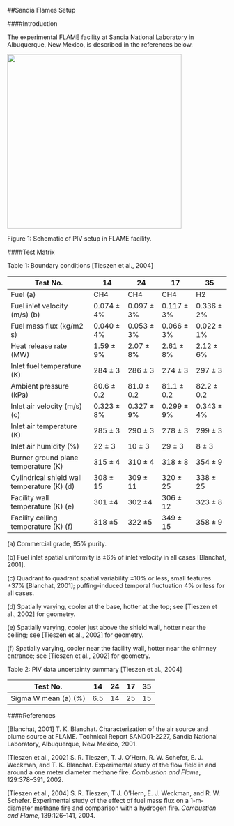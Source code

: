 ##Sandia Flames Setup

####Introduction

The experimental FLAME facility at Sandia National Laboratory in Albuquerque, New Mexico, is described in the references below.

<img src="https://github.com/MaCFP/macfp-db/blob/master/Gaseous_Pool_Fires/Sandia_Flames/Documentation/Sandia_FLAME_2.png" width="400">

Figure 1: Schematic of PIV setup in FLAME facility.

####Test Matrix

Table 1: Boundary conditions [Tieszen et al., 2004]

|Test No.                                      | 14  | 24  | 17  | 35  |
| -------------------------------------------- | --- | --- | --- | --- |
|Fuel (a)                                      | CH4 | CH4 | CH4 | H2  |
|Fuel inlet velocity (m/s) (b)                 | 0.074 ± 4% | 0.097 ± 3% | 0.117 ± 3% | 0.336 ± 2% |
|Fuel mass flux (kg/m2 s)                      | 0.040 ± 4% | 0.053 ± 3% | 0.066 ± 3% | 0.022 ± 1% |
|Heat release rate (MW)                        | 1.59 ± 9% | 2.07 ± 8% | 2.61 ± 8% | 2.12 ± 6% |
|Inlet fuel temperature (K)                    | 284 ± 3 | 286 ± 3 | 274 ± 3 | 297 ± 3 |
|Ambient pressure (kPa)                        | 80.6 ± 0.2 | 81.0 ± 0.2 | 81.1 ± 0.2 | 82.2 ± 0.2 |
|Inlet air velocity (m/s) (c)                  | 0.323 ± 8% | 0.327 ± 9% | 0.299 ± 9% | 0.343 ± 4% |
|Inlet air temperature (K)                     | 285 ± 3 | 290 ± 3 | 278 ± 3 | 299 ± 3 |
|Inlet air humidity (%)                        | 22 ± 3 | 10 ± 3 | 29 ± 3 | 8 ± 3 |
|Burner ground plane temperature (K)           | 315 ± 4 | 310 ± 4 | 318 ± 8 | 354 ± 9 |
|Cylindrical shield wall temperature (K) (d)   | 308 ± 15 | 309 ± 11 | 320 ± 25 | 338 ± 25 |
|Facility wall temperature (K) (e)             | 301 ±4 | 302 ±4 | 306 ± 12 | 323 ± 8 |
|Facility ceiling temperature (K) (f)          | 318 ±5 | 322 ±5 | 349 ± 15 | 358 ± 9 |

(a) Commercial grade, 95% purity.

(b) Fuel inlet spatial uniformity is ±6% of inlet velocity in all cases [Blanchat, 2001].

(c) Quadrant to quadrant spatial variability ±10% or less, small features ±37% [Blanchat, 2001]; puffing-induced temporal fluctuation 4% or less for all cases.

(d) Spatially varying, cooler at the base, hotter at the top; see [Tieszen et al., 2002] for geometry.

(e) Spatially varying, cooler just above the shield wall, hotter near the ceiling; see [Tieszen et al., 2002] for geometry.

(f) Spatially varying, cooler near the facility wall, hotter near the chimney entrance; see [Tieszen et al., 2002] for geometry.

Table 2: PIV data uncertainty summary [Tieszen et al., 2004]

|Test No.             | 14  | 24  | 17  | 35  |
| ------------------- | --- | --- | --- | --- |
|Sigma W mean (a) (%) | 6.5 | 14  | 25  | 15  |

####References

[Blanchat, 2001] T. K. Blanchat. Characterization of the air source and plume source at FLAME. Technical Report SAND01-2227, Sandia National Laboratory, Albuquerque, New Mexico, 2001.

[Tieszen et al., 2002] S. R. Tieszen, T. J. O’Hern, R. W. Schefer, E. J. Weckman, and T. K. Blanchat. Experimental study of the flow field in and around a one meter diameter methane fire. _Combustion and Flame_, 129:378–391, 2002.

[Tieszen et al., 2004] S. R. Tieszen, T.J. O’Hern, E. J. Weckman, and R. W. Schefer. Experimental study of the effect of fuel mass flux on a 1-m-diameter methane fire and comparison with a hydrogen fire. _Combustion and Flame_, 139:126–141, 2004.
